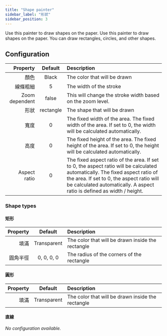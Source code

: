 ```yaml
---
title: "Shape painter"
sidebar_label: "形狀"
sidebar_position: 3
---
```



Use this painter to draw shapes on the paper. Use this painter to draw shapes on the paper. You can draw rectangles, circles, and other shapes.

## Configuration

|       Property |  Default  | Description                                                                                                                                                                                                                                          |
| --------------:|:---------:|:---------------------------------------------------------------------------------------------------------------------------------------------------------------------------------------------------------------------------------------------------- |
|             顏色 |   Black   | The color that will be drawn                                                                                                                                                                                                                         |
|           線條粗細 |     5     | The width of the stroke                                                                                                                                                                                                                              |
| Zoom dependent |   false   | This will change the stroke width based on the zoom level.                                                                                                                                                                                           |
|             形狀 | rectangle | The shape that will be drawn                                                                                                                                                                                                                         |
|             寬度 |     0     | The fixed width of the area. The fixed width of the area. If set to 0, the width will be calculated automatically.                                                                                                                                   |
|             高度 |     0     | The fixed height of the area. The fixed height of the area. If set to 0, the height will be calculated automatically.                                                                                                                                |
|   Aspect ratio |     0     | The fixed aspect ratio of the area. If set to 0, the aspect ratio will be calculated automatically. The fixed aspect ratio of the area. If set to 0, the aspect ratio will be calculated automatically. A aspect ratio is defined as width / height. |

### Shape types

#### 矩形

| Property |   Default   | Description                                       |
| --------:|:-----------:|:------------------------------------------------- |
|       填滿 | Transparent | The color that will be drawn inside the rectangle |
|     圓角半徑 | 0, 0, 0, 0  | The radius of the corners of the rectangle        |

#### 圓形

| Property |   Default   | Description                                       |
| --------:|:-----------:|:------------------------------------------------- |
|       填滿 | Transparent | The color that will be drawn inside the rectangle |

#### 直線

*No configuration available.*
